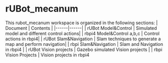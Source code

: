 # rUBot_mecanum
This rubot_mecanum workspace is organized in the following sections:
| Document | Contents   |
|------|------|
|   rUBot Model&Control  | Simulated model and different control actions|
|   rbpi4 Model&Control a,b,c | Control actions in rbpi4|
|   rUBot Slam&Navigation  | Slam techniques to generate a map and perform navigation|
| rbpi Slam&Navigation | Slam and Navigation in rbpi4 |
| rUBot Vision projects | Gazebo simulated Vision projects |
| rbpi Vision Projects | Vision projects in rbpi4

